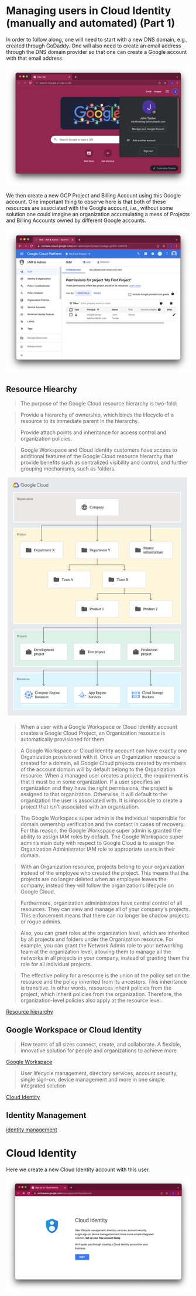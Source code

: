# Managing users in Cloud Identity (manually and automated) (Part 1)

In order to follow along, one will need to start with a new DNS domain, e.g., created through GoDaddy. One will also need to create an email address through the DNS domain provider so that one can create a Google account with that email address.

![google](google.png)

We then create a new GCP Project and Billing Account using this Google account. One important thing to observe here is that both of these resources are associated with the Google account, i.e., without some solution one could imagine an organization accumulating a mess of Projects and Billing Accounts owned by different Google accounts.

![permissions](permissions.png)

## Resource Hiearchy

> The purpose of the Google Cloud resource hierarchy is two-fold:

> Provide a hierarchy of ownership, which binds the lifecycle of a resource to its immediate parent in the hierarchy.

> Provide attach points and inheritance for access control and organization policies.

> Google Workspace and Cloud Identity customers have access to additional features of the Google Cloud resource hierarchy that provide benefits such as centralized visibility and control, and further grouping mechanisms, such as folders.

![organization](organization.png)

> When a user with a Google Workspace or Cloud Identity account creates a Google Cloud Project, an Organization resource is automatically provisioned for them.

> A Google Workspace or Cloud Identity account can have exactly one Organization provisioned with it. Once an Organization resource is created for a domain, all Google Cloud projects created by members of the account domain will by default belong to the Organization resource. When a managed user creates a project, the requirement is that it must be in some organization. If a user specifies an organization and they have the right permissions, the project is assigned to that organization. Otherwise, it will default to the organization the user is associated with. It is impossible to create a project that isn't associated with an organization.

> The Google Workspace super admin is the individual responsible for domain ownership verification and the contact in cases of recovery. For this reason, the Google Workspace super admin is granted the ability to assign IAM roles by default. The Google Workspace super admin’s main duty with respect to Google Cloud is to assign the Organization Administrator IAM role to appropriate users in their domain.

> With an Organization resource, projects belong to your organization instead of the employee who created the project. This means that the projects are no longer deleted when an employee leaves the company; instead they will follow the organization’s lifecycle on Google Cloud.

> Furthermore, organization administrators have central control of all resources. They can view and manage all of your company's projects. This enforcement means that there can no longer be shadow projects or rogue admins.

> Also, you can grant roles at the organization level, which are inherited by all projects and folders under the Organization resource. For example, you can grant the Network Admin role to your networking team at the organization level, allowing them to manage all the networks in all projects in your company, instead of granting them the role for all individual projects.

> The effective policy for a resource is the union of the policy set on the resource and the policy inherited from its ancestors. This inheritance is transitive. In other words, resources inherit policies from the project, which inherit policies from the organization. Therefore, the organization-level policies also apply at the resource level.

[Resource hierarchy](https://cloud.google.com/resource-manager/docs/cloud-platform-resource-hierarchy)

## Google Workspace or Cloud Identity

> How teams of all sizes connect, create, and collaborate. A flexible, innovative solution for people and organizations to achieve more.

[Google Workspace](https://workspace.google.com/)

> User lifecycle management, directory services, account security, single sign-on, device management and more in one simple integrated solution

[Cloud Identity](https://workspace.google.com/signup/gcpidentity/welcome)

## Identity Management

[identity management](idm.png)

# Cloud Identity

Here we create a new Cloud Identity account with this user.

![cloud identity](cloud-identity.png)
